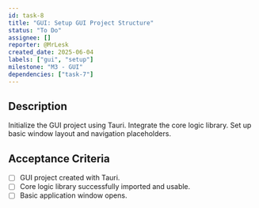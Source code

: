 ```yaml
---
id: task-8
title: "GUI: Setup GUI Project Structure"
status: "To Do"
assignee: []
reporter: @MrLesk
created_date: 2025-06-04
labels: ["gui", "setup"]
milestone: "M3 - GUI"
dependencies: ["task-7"]
---
```


## Description

Initialize the GUI project using Tauri. Integrate the core logic library. Set up basic window layout and navigation placeholders.

## Acceptance Criteria

- [ ] GUI project created with Tauri.
- [ ] Core logic library successfully imported and usable.
- [ ] Basic application window opens.
